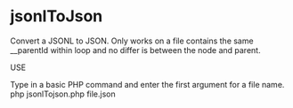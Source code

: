 # jsonlToJson
Convert a JSONL to JSON. Only works on a file contains the same __parentId within loop and no differ is between the node and parent.

USE

Type in a basic PHP command and enter the first argument for a file name.
php jsonlTojson.php file.json
